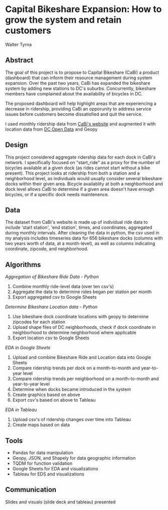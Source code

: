 # Capital Bikeshare Expansion: How to grow the system and retain customers
Walter Tyrna

## Abstract
The goal of this project is to propose to Capital Bikeshare (CaBi) a product (dashboard) that can inform their resource management during system expansion. Over the past two years, CaBi has expanded the bikeshare system by adding new stations to DC's suburbs. Concurrently, bikeshare members have complained about the availability of bicycles in DC. 

The proposed dashboard will help highlight areas that are experiencing a decrease in ridership, providing CaBi an opporunity to address service issues before customers become dissatisfied and quit the service. 

I used monthly ridership data from [CaBi's website](https://www.capitalbikeshare.com/system-data) and augmented it with location data from [DC Open Data](https://opendata.dc.gov/datasets/neighborhood-clusters/explore) and Geopy

## Design
This project considered aggregate ridership data for each dock in CaBi's network. I specifically focused on "start_ride" as a proxy for the number of bicycles available at a given dock (as rides cannot start without a bike present). This project looks at ridership from both a station and a neighborhood level, as individuals would usually consider several bikeshare docks within their given area. Bicycle availablity at both a neighborhood and dock level allows CaBi to determine if a given area doesn't have enough bicycles, or if a specific dock needs maintenence.

## Data
The dataset from CaBi's website is made up of individual ride data to include 'start station', 'end station', times, and coordinates, aggregated during monthly intervals. 
After cleaning the data in python, the csv used in my analysis includes timeseries data for 656 bikeshare docks (columns with two years worth of data, at a month-level), as well as columns indicating coordinate, zipcode, and neighborhood.

## Algorithms
*Aggregation of Bikeshare Ride Data - Python*
1. Combine monthly ride-level data (over ten csv's)
2. Aggregate the data to determine rides began per station per month
3. Export aggregated csv to Google Sheets

*Determine Bikeshare Location data - Python*
1. Use bikeshare dock coordinate locations with geopy to determine zipcodes for each station
2. Upload shape files of DC neighborhoods, check if dock coordinate in neighborhood to determine neighborhood where applicable
3. Export location csv to Google Sheets

*EDA in Google Sheets*
1.  Upload and combine Bikeshare Ride and Location data into Google Sheets
2.  Compare ridership trends per dock on a month-to-month and year-to-year level
3.  Compare ridership trends per neighborhood on a month-to-month and year-to-year level
4.  Determine when docks became introduced in the system
5.  Create graphics based on above
6.  Export csv's based on above to Tableau

*EDA in Tableau*
1. Upload csv's of ridership changes over time into Tableau 
2. Create maps based on data

## Tools
- Pandas for data manipulation
- Geopy, JSON, and Shapely for data geographic information
- TQDM for function validation
- Google Sheets for EDA and visualizations
- Tableau for EDS and visualizations

## Communication
Slides and visuals (slide deck and tableau) presented
